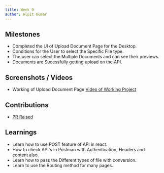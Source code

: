 ```yaml
---
title: Week 9
author: Alpit Kumar
---
```


## Milestones
- Completed the UI of Upload Document Page for the Desktop.
- Conditions for the User to select the Specific File type.
- The user can select the Multiple Documents and can see their previews.
- Documents are Sucessfully getting upload on the API.

## Screenshots / Videos 
- Working of Upload Document Page
[Video of Working Project](https://drive.google.com/file/d/1IjP-i1A8XZzdV51LPb-NxIFN3-KJIJUR/view?usp=sharing)
## Contributions
- [PR Raised]( https://github.com/Bahmni/patient-doc-upload-frontend/commit/d5ca7057e1c08107af4f2e29d1705c356068be42)
## Learnings
- Learn how to use POST feature of API in react.
- How to check API's in Postman with Authentication, Headers and content also.
- Learn how to pass the Different types of file with conversion.
- Learn to use the Routing method for many pages.